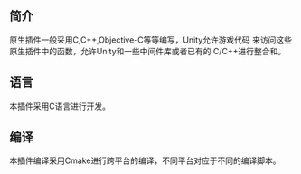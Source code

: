 ## 简介

原生插件一般采用C,C++,Objective-C等等编写，Unity允许游戏代码
来访问这些原生插件中的函数，允许Unity和一些中间件库或者已有的
C/C++进行整合和。

## 语言

本插件采用C语言进行开发。

## 编译

本插件编译采用Cmake进行跨平台的编译，不同平台对应于不同的编译脚本。

